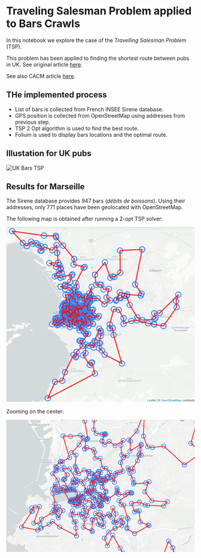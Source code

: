 # Traveling Salesman Problem applied to Bars Crawls

In this notebook we explore the case of the _Travelling Salesman Problem_ (TSP).

This problem has been applied to finding the shortest route between pubs in UK.
See original article [here](https://www.math.uwaterloo.ca/tsp/uk/).

See also CACM article [here](https://cacm.acm.org/magazines/2022/1/257448-fifty-years-of-p-vs-np-and-the-possibility-of-the-impossible/fulltext).

## THe implemented process

* List of bars is collected from French INSEE Sirene database.
* GPS position is collected from OpenStreetMap using addresses from previous step.
* TSP 2 Opt algorithm is used to find the best route.
* Folium is used to display bars locations and the optimal route.

## Illustation for UK pubs

![UK Bars TSP](https://dl.acm.org/cms/attachment/d96dca57-bc83-4e05-a700-9cfad9238d3d/uf1.jpg "Optimal route to visit all UK bars & pubs")

## Results for Marseille

The Sirene database provides 947 bars (_débits de boissons_). Using their addresses, only 771 places have been geolocated with OpenStreetMap.

The following map is obtained after running a 2-opt TSP solver:

![Marseille Bars Optimal route](img/marseille.png)

Zooming on the center:

![Marseille Center Zoom route](img/marseille_centre.png)



